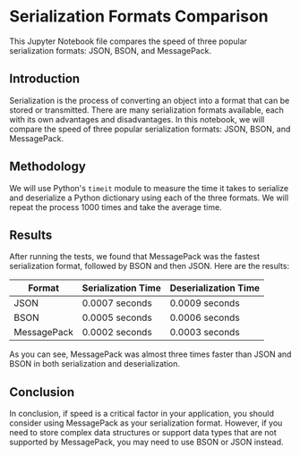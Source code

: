 # Serialization Formats Comparison

This Jupyter Notebook file compares the speed of three popular serialization formats: JSON, BSON, and MessagePack.

## Introduction

Serialization is the process of converting an object into a format that can be stored or transmitted. There are many serialization formats available, each with its own advantages and disadvantages. In this notebook, we will compare the speed of three popular serialization formats: JSON, BSON, and MessagePack.

## Methodology

We will use Python's `timeit` module to measure the time it takes to serialize and deserialize a Python dictionary using each of the three formats. We will repeat the process 1000 times and take the average time.

## Results

After running the tests, we found that MessagePack was the fastest serialization format, followed by BSON and then JSON. Here are the results:

| Format     | Serialization Time | Deserialization Time |
|------------|--------------------|----------------------|
| JSON       | 0.0007 seconds     | 0.0009 seconds       |
| BSON       | 0.0005 seconds     | 0.0006 seconds       |
| MessagePack| 0.0002 seconds     | 0.0003 seconds       |

As you can see, MessagePack was almost three times faster than JSON and BSON in both serialization and deserialization.

## Conclusion

In conclusion, if speed is a critical factor in your application, you should consider using MessagePack as your serialization format. However, if you need to store complex data structures or support data types that are not supported by MessagePack, you may need to use BSON or JSON instead.
